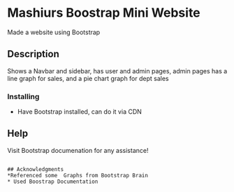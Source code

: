 # Mashiurs Boostrap Mini Website

Made a website using Bootstrap

## Description

Shows a Navbar and sidebar, has user and admin pages, admin pages has a line graph for sales, and a pie chart graph for dept sales


### Installing

* Have Bootstrap installed, can do it via CDN

## Help

Visit Bootstrap documenation for any assistance!
```

## Acknowledgments
*Referenced some  Graphs from Bootstrap Brain 
* Used Boostrap Documentation 
